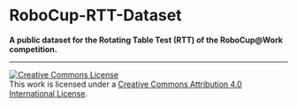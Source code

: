 # RoboCup-RTT-Dataset
**A public dataset for the Rotating Table Test (RTT) of the RoboCup@Work competition.**

---
  <a rel="license" href="http://creativecommons.org/licenses/by/4.0/"><img alt="Creative Commons License" style="border-width:0" src="https://i.creativecommons.org/l/by/4.0/88x31.png" />
  </a><br />This work is licensed under a <a rel="license" href="http://creativecommons.org/licenses/by/4.0/">Creative Commons Attribution 4.0 International License</a>.

